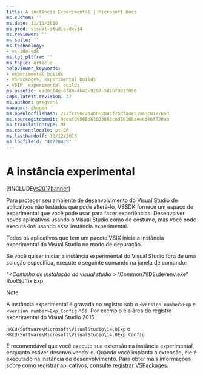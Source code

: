 ```yaml
---
title: A instância Experimental | Microsoft Docs
ms.custom: ''
ms.date: 11/15/2016
ms.prod: visual-studio-dev14
ms.reviewer: ''
ms.suite: ''
ms.technology:
- vs-ide-sdk
ms.tgt_pltfrm: ''
ms.topic: article
helpviewer_keywords:
- experimental builds
- VSPackages, experimental builds
- VSIP, experimental builds
ms.assetid: ead0df4e-6f88-4b42-9297-581b7902f050
caps.latest.revision: 37
ms.author: gregvanl
manager: ghogen
ms.openlocfilehash: 212fc490c26ab66284cf7bdfa4e51946c817266d
ms.sourcegitcommit: 9ceaf69568d61023868ced59108ae4dd46f720ab
ms.translationtype: MT
ms.contentlocale: pt-BR
ms.lasthandoff: 10/12/2018
ms.locfileid: "49220435"
---
```

# <a name="the-experimental-instance"></a>A instância experimental
[!INCLUDE[vs2017banner](../includes/vs2017banner.md)]

Para proteger seu ambiente de desenvolvimento do Visual Studio de aplicativos não testados que pode alterá-lo, VSSDK fornece um espaço de experimental que você pode usar para fazer experiências. Desenvolver novos aplicativos usando o Visual Studio como de costume, mas você pode executá-los usando essa instância experimental.  
  
 Todos os aplicativos que tem um pacote VSIX inicia a instância experimental do Visual Studio no modo de depuração.  
  
 Se você quiser iniciar a instância experimental do Visual Studio fora de uma solução específica, execute o seguinte comando na janela de comando:  
  
 "*\<Caminho de instalação do visual studio >* \Common7\IDE\devenv.exe" RootSuffix Exp  
  
> [!NOTE]
>  A instância experimental é gravada no registro sob o `<version number>Exp` e `<version number>Exp_Config` nós. Por exemplo é a área de registro experimental do Visual Studio 2015  
>   
>  `HKCU\Software\Microsoft\VisualStudio\14.0Exp` e `HKCU\Software\Microsoft\VisualStudio\14.0Exp_Config`  
  
 É recomendável que você execute sua extensão na instância experimental, enquanto estiver desenvolvendo-o. Quando você implanta a extensão, ele é executado na instância de desenvolvimento. Para obter mais informações sobre como registrar aplicativos, consulte [registrar VSPackages](../extensibility/internals/registering-vspackages.md).

